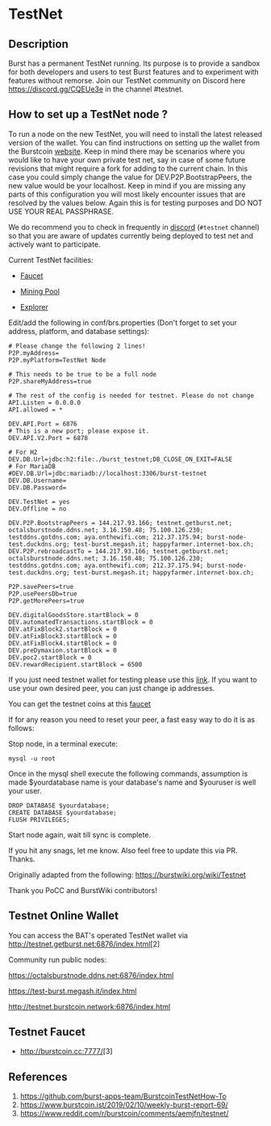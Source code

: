 # TestNet

## Description

Burst has a permanent TestNet running. Its purpose is to provide a sandbox for both developers and users to test Burst features and to experiment with features without remorse. Join our TestNet community on Discord here <https://discord.gg/CQEUe3e> in the channel \#testnet.

## How to set up a TestNet node ?

To run a node on the new TestNet, you will need to install the latest released version of the wallet. You can find instructions on setting up the wallet from the Burstcoin [website](https://burst-coin.org). Keep in mind there may be scenarios where you would like to have your own private test net, say in case of some future revisions that might require a fork for adding to the current chain. In this case you could simply change the value for DEV.P2P.BootstrapPeers, the new value would be your localhost. Keep in mind if you are missing any parts of this configuration you will most likely encounter issues that are resolved by the values below. Again this is for testing purposes and DO NOT USE YOUR REAL PASSPHRASE.

We do recommend you to check in frequently in [discord](https://discord.gg/9S3eUBy) (`#testnet` channel) so that you are aware of updates currently being deployed to test net and actively want to participate.

Current TestNet facilities:

* [Faucet](http://burstcoin.cc:7777/)

* [Mining Pool](http://75.100.126.230:8124/)

* [Explorer](http://explorer.testnet.burst.devtrue.net/)

Edit/add the following in conf/brs.properties (Don't forget to set your address, platform, and database settings):

```properties
# Please change the following 2 lines!
P2P.myAddress=
P2P.myPlatform=TestNet Node

# This needs to be true to be a full node
P2P.shareMyAddress=true

# The rest of the config is needed for testnet. Please do not change
API.Listen = 0.0.0.0
API.allowed = *

DEV.API.Port = 6876
# This is a new port; please expose it.
DEV.API.V2.Port = 6878

# For H2
DEV.DB.Url=jdbc:h2:file:./burst_testnet;DB_CLOSE_ON_EXIT=FALSE
# For MariaDB
#DEV.DB.Url=jdbc:mariadb://localhost:3306/burst-testnet
DEV.DB.Username=
DEV.DB.Password=

DEV.TestNet = yes
DEV.Offline = no

DEV.P2P.BootstrapPeers = 144.217.93.166; testnet.getburst.net; octalsburstnode.ddns.net; 3.16.150.48; 75.100.126.230; testddns.gotdns.com; aya.onthewifi.com; 212.37.175.94; burst-node-test.duckdns.org; test-burst.megash.it; happyfarmer.internet-box.ch;
DEV.P2P.rebroadcastTo = 144.217.93.166; testnet.getburst.net; octalsburstnode.ddns.net; 3.16.150.48; 75.100.126.230; testddns.gotdns.com; aya.onthewifi.com; 212.37.175.94; burst-node-test.duckdns.org; test-burst.megash.it; happyfarmer.internet-box.ch;

P2P.savePeers=true
P2P.usePeersDb=true
P2P.getMorePeers=true

DEV.digitalGoodsStore.startBlock = 0
DEV.automatedTransactions.startBlock = 0
DEV.atFixBlock2.startBlock = 0
DEV.atFixBlock3.startBlock = 0
DEV.atFixBlock4.startBlock = 0
DEV.preDymaxion.startBlock = 0
DEV.poc2.startBlock = 0
DEV.rewardRecipient.startBlock = 6500
```

If you just need testnet wallet for testing please use this [link](http://3.16.150.48:6876/index.html#). If you want to use your own desired peer, you can just change ip addresses.

You can get the testnet coins at this [faucet](http://burstcoin.cc:7777/)

If for any reason you need to reset your peer, a fast easy way to do it is as follows:

Stop node, in a terminal execute:
````
mysql -u root
````
Once in the mysql shell execute the following commands, assumption is made $yourdatabase name is your database's name and $youruser is well your user.
````
DROP DATABASE $yourdatabase;
CREATE DATABASE $yourdatabase;
FLUSH PRIVILEGES;
````
Start node again, wait till sync is complete.

If you hit any snags, let me know. Also feel free to update this via PR. Thanks.

Originally adapted from the following: https://burstwiki.org/wiki/Testnet

Thank you PoCC and BurstWiki contributors!

## Testnet Online Wallet

You can access the BAT's operated TestNet wallet via <http://testnet.getburst.net:6876/index.html>[2]

Community run public nodes:

<https://octalsburstnode.ddns.net:6876/index.html>

<https://test-burst.megash.it/index.html>

<http://testnet.burstcoin.network:6876/index.html>



## Testnet Faucet

-   <http://burstcoin.cc:7777/>[3]

## References

1. <https://github.com/burst-apps-team/BurstcoinTestNetHow-To>
2. <https://www.burstcoin.ist/2019/02/10/weekly-burst-report-69/>
3. <https://www.reddit.com/r/burstcoin/comments/aemjfn/testnet/>
